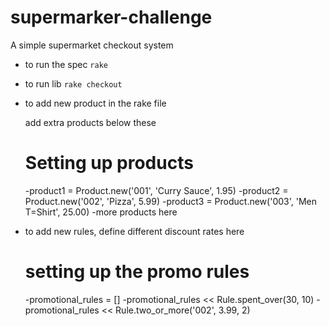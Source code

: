 # supermarker-challenge

A simple supermarket checkout system

- to run the spec
  `rake`

- to run lib
  `rake checkout`

- to add new product in the rake file

  add extra products below these

  # Setting up products

  -product1 = Product.new('001', 'Curry Sauce', 1.95)
  -product2 = Product.new('002', 'Pizza', 5.99)
  -product3 = Product.new('003', 'Men T=Shirt', 25.00)
  -more products here

- to add new rules, define different discount rates here

  # setting up the promo rules

  -promotional_rules = []
  -promotional_rules << Rule.spent_over(30, 10)
  -promotional_rules << Rule.two_or_more('002', 3.99, 2)
